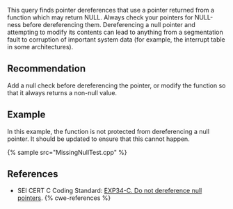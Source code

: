 This query finds pointer dereferences that use a pointer returned from a function which may return NULL. Always check your pointers for NULL-ness before dereferencing them. Dereferencing a null pointer and attempting to modify its contents can lead to anything from a segmentation fault to corruption of important system data (for example, the interrupt table in some architectures).


## Recommendation
Add a null check before dereferencing the pointer, or modify the function so that it always returns a non-null value.


## Example
In this example, the function is not protected from dereferencing a null pointer. It should be updated to ensure that this cannot happen.

{% sample src="MissingNullTest.cpp" %}

## References
* SEI CERT C Coding Standard: [EXP34-C. Do not dereference null pointers](https://wiki.sei.cmu.edu/confluence/display/c/EXP34-C.+Do+not+dereference+null+pointers).
{% cwe-references %}
